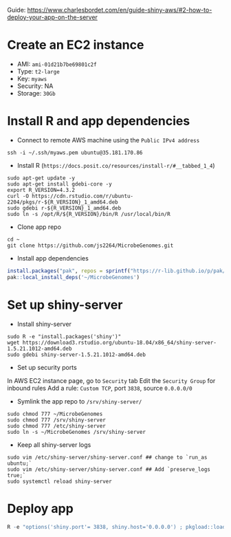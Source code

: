 Guide: https://www.charlesbordet.com/en/guide-shiny-aws/#2-how-to-deploy-your-app-on-the-server

# Create an EC2 instance

- AMI: `ami-01d21b7be69801c2f`
- Type: `t2-large`
- Key: `myaws`
- Security: NA
- Storage: `30Gb`

# Install R and app dependencies

- Connect to remote AWS machine using the `Public IPv4 address`

```shell
ssh -i ~/.ssh/myaws.pem ubuntu@35.181.170.86
```

- Install R (`https://docs.posit.co/resources/install-r/#__tabbed_1_4`)

```shell
sudo apt-get update -y
sudo apt-get install gdebi-core -y
export R_VERSION=4.3.2
curl -O https://cdn.rstudio.com/r/ubuntu-2204/pkgs/r-${R_VERSION}_1_amd64.deb
sudo gdebi r-${R_VERSION}_1_amd64.deb 
sudo ln -s /opt/R/${R_VERSION}/bin/R /usr/local/bin/R
```

- Clone app repo 

```shell
cd ~
git clone https://github.com/js2264/MicrobeGenomes.git
```

- Install app dependencies

```r
install.packages("pak", repos = sprintf("https://r-lib.github.io/p/pak/stable/%s/%s/%s", .Platform$pkgType, R.Version()$os, R.Version()$arch))
pak::local_install_deps('~/MicrobeGenomes')
```

# Set up shiny-server

- Install shiny-server

```shell
sudo R -e "install.packages('shiny')"
wget https://download3.rstudio.org/ubuntu-18.04/x86_64/shiny-server-1.5.21.1012-amd64.deb
sudo gdebi shiny-server-1.5.21.1012-amd64.deb
```

- Set up security ports

In AWS EC2 instance page, go to `Security` tab
Edit the `Security Group` for inbound rules
Add a rule: `Custom TCP`, port `3838`, source `0.0.0.0/0` 

- Symlink the app repo to `/srv/shiny-server/`

```shell
sudo chmod 777 ~/MicrobeGenomes
sudo chmod 777 /srv/shiny-server
sudo chmod 777 /etc/shiny-server
sudo ln -s ~/MicrobeGenomes /srv/shiny-server
```

- Keep all shiny-server logs 

```shell
sudo vim /etc/shiny-server/shiny-server.conf ## change to `run_as ubuntu;`
sudo vim /etc/shiny-server/shiny-server.conf ## Add `preserve_logs true;`
sudo systemctl reload shiny-server
```

# Deploy app 

```r
R -e "options('shiny.port'= 3838, shiny.host='0.0.0.0') ; pkgload::load_all('~/MicrobeGenomes') ; MicrobeGenomes::run_app()"
```
